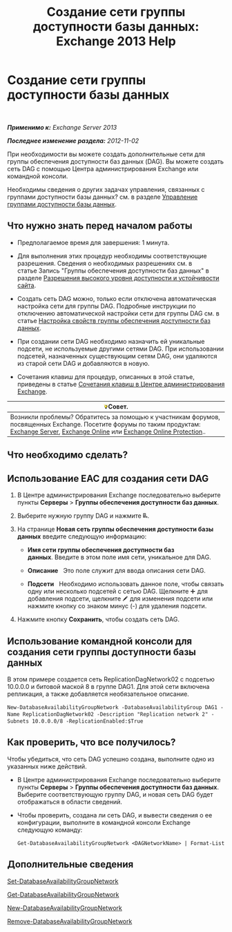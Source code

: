 ﻿---
title: 'Создание сети группы доступности базы данных: Exchange 2013 Help'
TOCTitle: Создание сети группы доступности базы данных
ms:assetid: 6caec7be-788a-4058-87a7-f31c575b870c
ms:mtpsurl: https://technet.microsoft.com/ru-ru/library/Dd298051(v=EXCHG.150)
ms:contentKeyID: 50488369
ms.date: 05/22/2018
mtps_version: v=EXCHG.150
ms.translationtype: MT
---

# Создание сети группы доступности базы данных

 

_**Применимо к:** Exchange Server 2013_

_**Последнее изменение раздела:** 2012-11-02_

При необходимости вы можете создать дополнительные сети для группы обеспечения доступности баз данных (DAG). Вы можете создать сеть DAG с помощью Центра администрирования Exchange или командной консоли.

Необходимы сведения о других задачах управления, связанных с группами доступности базы данных? см. в разделе [Управление группами доступности базы данных](managing-database-availability-groups-exchange-2013-help.md).

## Что нужно знать перед началом работы

  - Предполагаемое время для завершения: 1 минута.

  - Для выполнения этих процедур необходимы соответствующие разрешения. Сведения о необходимых разрешениях см. в статье Запись "Группы обеспечения доступности баз данных" в разделе [Разрешения высокого уровня доступности и устойчивости сайта](high-availability-and-site-resilience-permissions-exchange-2013-help.md).

  - Создать сеть DAG можно, только если отключена автоматическая настройка сети для группы DAG. Подробные инструкции по отключению автоматической настройки сети для группы DAG см. в статье [Настройка свойств группы обеспечения доступности баз данных](configure-database-availability-group-properties-exchange-2013-help.md).

  - При создании сети DAG необходимо назначить ей уникальные подсети, не используемые другими сетями DAG. При использовании подсетей, назначенных существующим сетям DAG, они удаляются из старой сети DAG и добавляются в новую.

  - Сочетания клавиш для процедур, описанных в этой статье, приведены в статье [Сочетания клавиш в Центре администрирования Exchange](keyboard-shortcuts-in-the-exchange-admin-center-exchange-online-protection-help.md).

<table>
<thead>
<tr class="header">
<th><img src="images/Bb124558.tip(EXCHG.150).gif" title="Совет" alt="Совет" />Совет.</th>
</tr>
</thead>
<tbody>
<tr class="odd">
<td>Возникли проблемы? Обратитесь за помощью к участникам форумов, посвященных Exchange. Посетите форумы по таким продуктам: <a href="https://go.microsoft.com/fwlink/p/?linkid=60612">Exchange Server</a>, <a href="https://go.microsoft.com/fwlink/p/?linkid=267542">Exchange Online</a> или <a href="https://go.microsoft.com/fwlink/p/?linkid=285351">Exchange Online Protection</a>..</td>
</tr>
</tbody>
</table>


## Что необходимо сделать?

## Использование EAC для создания сети DAG

1.  В Центре администрирования Exchange последовательно выберите пункты **Серверы** \> **Группы обеспечения доступности баз данных**.

2.  Выберите нужную группу DAG и нажмите ![Добавление сети DAG](images/Dd298051.befcdc4e-7f7a-451d-a0a8-608c79f5d186(EXCHG.150).gif "Добавление сети DAG").

3.      
    На странице **Новая сеть группы обеспечения доступности базы данных** введите следующую информацию:
    
      - **Имя сети группы обеспечения доступности баз данных**. Введите в этом поле имя сети, уникальное для DAG.
    
      - **Описание**   Это поле служит для ввода описания сети DAG.
    
      - **Подсети**   Необходимо использовать данное поле, чтобы связать одну или несколько подсетей с сетью DAG. Щелкните ![Значок добавления](images/JJ218640.c1e75329-d6d7-4073-a27d-498590bbb558(EXCHG.150).gif "Значок добавления") для добавления подсети, щелкните ![Значок редактирования](images/Bb124582.6f53ccb2-1f13-4c02-bea0-30690e6ea71d(EXCHG.150).gif "Значок редактирования") для изменения подсети или нажмите кнопку со знаком минус (-) для удаления подсети.

4.  Нажмите кнопку **Сохранить**, чтобы создать сеть DAG.

## Использование командной консоли для создания сети группы доступности базы данных

В этом примере создается сеть ReplicationDagNetwork02 с подсетью 10.0.0.0 и битовой маской 8 в группе DAG1. Для этой сети включена репликация, а также добавляется необязательное описание.

    New-DatabaseAvailabilityGroupNetwork -DatabaseAvailabilityGroup DAG1 -Name ReplicationDagNetwork02 -Description "Replication network 2" -Subnets 10.0.0.0/8 -ReplicationEnabled:$True

## Как проверить, что все получилось?

Чтобы убедиться, что сеть DAG успешно создана, выполните одно из указанных ниже действий.

  - В Центре администрирования Exchange последовательно выберите пункты **Серверы** \> **Группы обеспечения доступности баз данных**. Выберите соответствующую группу DAG, и новая сеть DAG будет отображаться в области сведений.

  - Чтобы проверить, создана ли сеть DAG, и вывести сведения о ее конфигурации, выполните в командной консоли Exchange следующую команду:
    
        Get-DatabaseAvailabilityGroupNetwork <DAGNetworkName> | Format-List

## Дополнительные сведения

[Set-DatabaseAvailabilityGroupNetwork](https://technet.microsoft.com/ru-ru/library/dd298008\(v=exchg.150\))

[Get-DatabaseAvailabilityGroupNetwork](https://technet.microsoft.com/ru-ru/library/dd297938\(v=exchg.150\))

[New-DatabaseAvailabilityGroupNetwork](https://technet.microsoft.com/ru-ru/library/dd335225\(v=exchg.150\))

[Remove-DatabaseAvailabilityGroupNetwork](https://technet.microsoft.com/ru-ru/library/dd298131\(v=exchg.150\))

